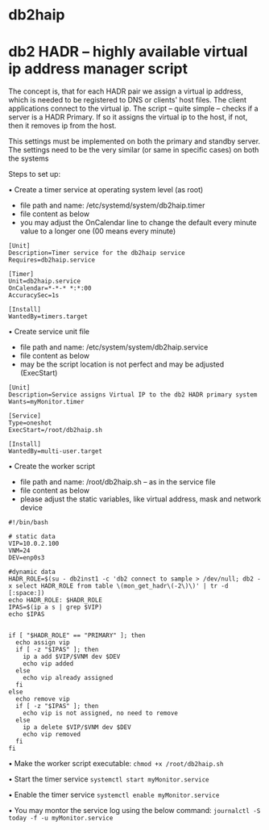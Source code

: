 # db2haip
# db2 HADR – highly available virtual ip address manager script
The concept is, that for each HADR pair we assign a virtual ip address, which is needed to be registered to DNS or clients' host files. The client applications connect to the virtual ip.
The script – quite simple – checks if a server is a HADR Primary. If so it assigns the virtual ip to the host, if not, then it removes ip from the host.

This settings must be implemented on both the primary and standby server. The settings need to be the very similar (or same in specific cases) on both the systems

Steps to set up:

•	Create a timer service at operating system level (as root)
- file path and name: /etc/systemd/system/db2haip.timer
- file content as below
- you may adjust the OnCalendar line to change the default every minute value to a longer one (00 means every minute)
```
[Unit]
Description=Timer service for the db2haip service
Requires=db2haip.service

[Timer]
Unit=db2haip.service
OnCalendar=*-*-* *:*:00
AccuracySec=1s

[Install]
WantedBy=timers.target
```
•	Create service unit file
- file path and name: /etc/system/system/db2haip.service
- file content as below
- may be the script location is not perfect and may be adjusted (ExecStart)
```
[Unit]
Description=Service assigns Virtual IP to the db2 HADR primary system
Wants=myMonitor.timer

[Service]
Type=oneshot
ExecStart=/root/db2haip.sh

[Install]
WantedBy=multi-user.target
```
•	Create the worker script
- file path and name: /root/db2haip.sh – as in the service file
- file content as below
- please adjust the static variables, like virtual address, mask and network device
```
#!/bin/bash

# static data
VIP=10.0.2.100
VNM=24
DEV=enp0s3

#dynamic data
HADR_ROLE=$(su - db2inst1 -c 'db2 connect to sample > /dev/null; db2 -x select HADR_ROLE from table \(mon_get_hadr\(-2\)\)' | tr -d [:space:])
echo HADR_ROLE: $HADR_ROLE
IPAS=$(ip a s | grep $VIP)
echo $IPAS


if [ "$HADR_ROLE" == "PRIMARY" ]; then
  echo assign vip
  if [ -z "$IPAS" ]; then
    ip a add $VIP/$VNM dev $DEV
    echo vip added
  else
    echo vip already assigned
  fi
else
  echo remove vip
  if [ -z "$IPAS" ]; then
    echo vip is not assigned, no need to remove
  else
    ip a delete $VIP/$VNM dev $DEV
    echo vip removed
  fi
fi
```
•	Make the worker script executable:
`chmod +x /root/db2haip.sh`

•	Start the timer service
`systemctl start myMonitor.service`

•	Enable the timer service
`systemctl enable myMonitor.service`

•	You may montor the service log using the below command:
`journalctl -S today -f -u myMonitor.service`

